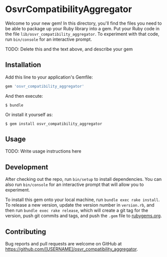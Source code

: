 # OsvrCompatibilityAggregator

Welcome to your new gem! In this directory, you'll find the files you need to be able to package up your Ruby library into a gem. Put your Ruby code in the file `lib/osvr_compatibility_aggregator`. To experiment with that code, run `bin/console` for an interactive prompt.

TODO: Delete this and the text above, and describe your gem

## Installation

Add this line to your application's Gemfile:

```ruby
gem 'osvr_compatibility_aggregator'
```

And then execute:

    $ bundle

Or install it yourself as:

    $ gem install osvr_compatibility_aggregator

## Usage

TODO: Write usage instructions here

## Development

After checking out the repo, run `bin/setup` to install dependencies. You can also run `bin/console` for an interactive prompt that will allow you to experiment.

To install this gem onto your local machine, run `bundle exec rake install`. To release a new version, update the version number in `version.rb`, and then run `bundle exec rake release`, which will create a git tag for the version, push git commits and tags, and push the `.gem` file to [rubygems.org](https://rubygems.org).

## Contributing

Bug reports and pull requests are welcome on GitHub at https://github.com/[USERNAME]/osvr_compatibility_aggregator.

